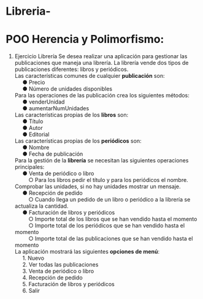 # Libreria-
# POO Herencia y Polimorfismo:
1. Ejercicio Librería 
Se desea realizar una aplicación para gestionar las publicaciones que maneja una librería. La librería vende dos tipos de publicaciones diferentes: libros y periódicos.<br> 
Las características comunes de cualquier <b>publicación</b> son:<br>
  &nbsp;&nbsp;&nbsp;&nbsp; ● Precio<br> 
  &nbsp;&nbsp;&nbsp;&nbsp; ● Número de unidades disponibles <br>
  Para las operaciones de las publicación crea los siguientes métodos:<br>
   &nbsp;&nbsp;&nbsp;&nbsp; ● venderUnidad<br>
   &nbsp;&nbsp;&nbsp;&nbsp; ● aumentarNumUnidades<br>
Las características propias de los <b>libros</b> son:<br>
&nbsp;&nbsp;&nbsp;&nbsp;  ● Título <br>
&nbsp;&nbsp;&nbsp;&nbsp;  ● Autor <br>
&nbsp;&nbsp;&nbsp;&nbsp;  ● Editorial <br>
Las características propias de los <b>periódicos</b> son:<br>
 &nbsp;&nbsp;&nbsp;&nbsp; ● Nombre <br>
 &nbsp;&nbsp;&nbsp;&nbsp; ● Fecha de publicación <br>
Para la gestión de la <b>librería</b> se necesitan las siguientes operaciones principales:<br>
  &nbsp;&nbsp;&nbsp;&nbsp;  ● Venta de periódico o libro <br>
  &nbsp;&nbsp;&nbsp;&nbsp;&nbsp;&nbsp;&nbsp;&nbsp; ○ Para los libros pedir el título y para los periódicos el nombre. Comprobar las unidades, si no hay unidades mostrar un mensaje. <br>
  &nbsp;&nbsp;&nbsp;&nbsp;  ● Recepción de pedido <br>
  &nbsp;&nbsp;&nbsp;&nbsp;&nbsp;&nbsp;&nbsp;&nbsp;      ○ Cuando llega un pedido de un libro o periódico a la librería se actualiza la cantidad. <br>
  &nbsp;&nbsp;&nbsp;&nbsp;  ● Facturación de libros y periódicos <br>
  &nbsp;&nbsp;&nbsp;&nbsp;&nbsp;&nbsp;&nbsp;&nbsp;      ○ Importe total de los libros que se han vendido hasta el momento <br>
  &nbsp;&nbsp;&nbsp;&nbsp;&nbsp;&nbsp;&nbsp;&nbsp;      ○ Importe total de los periódicos que se han vendido hasta el momento <br>
  &nbsp;&nbsp;&nbsp;&nbsp;&nbsp;&nbsp;&nbsp;&nbsp;      ○ Importe total de las publicaciones que se han vendido hasta el momento <br> 
 La aplicación mostrará las siguientes <b>opciones de menú</b>:<br>
 &nbsp;&nbsp;&nbsp;&nbsp;     1. Nuevo <br>
 &nbsp;&nbsp;&nbsp;&nbsp;     2. Ver todas las publicaciones <br>
 &nbsp;&nbsp;&nbsp;&nbsp;     3. Venta de periódico o libro <br>
 &nbsp;&nbsp;&nbsp;&nbsp;     4. Recepción de pedido <br>
 &nbsp;&nbsp;&nbsp;&nbsp;     5. Facturación de libros y periódicos<br> 
 &nbsp;&nbsp;&nbsp;&nbsp;     6. Salir<br>
